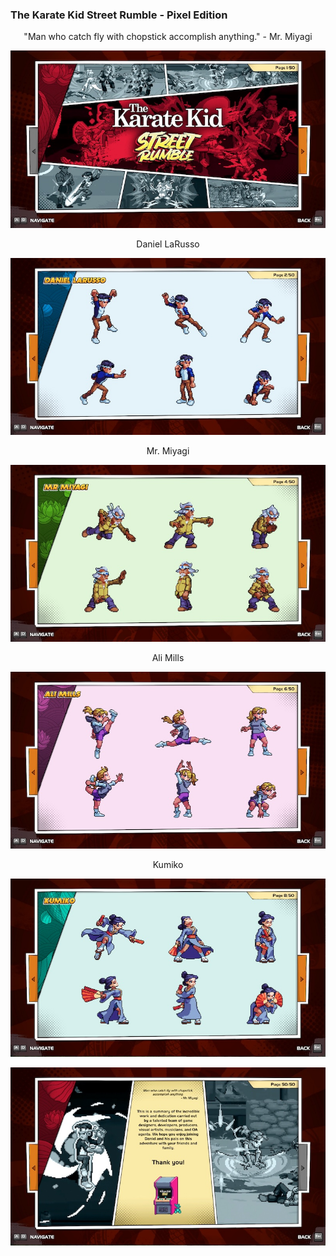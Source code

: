 ### The Karate Kid Street Rumble - Pixel Edition


<p style="text-align: center;">"Man who catch fly with chopstick accomplish anything." - Mr. Miyagi</p>

![Karate Kid Street Rumble](/assets/images/prj_karate_kid/Karate_Kid_001.jpg)

<p style="text-align: center;">Daniel LaRusso</p>

![Karate Kid Street Rumble](/assets/images/prj_karate_kid/Karate_Kid_002.jpg)

<p style="text-align: center;">Mr. Miyagi</p>

![Karate Kid Street Rumble](/assets/images/prj_karate_kid/Karate_Kid_003.jpg)

<p style="text-align: center;">Ali Mills</p>

![Karate Kid Street Rumble](/assets/images/prj_karate_kid/Karate_Kid_004.jpg)

<p style="text-align: center;">Kumiko</p>

![Karate Kid Street Rumble](/assets/images/prj_karate_kid/Karate_Kid_005.jpg)


![Karate Kid Street Rumble](/assets/images/prj_karate_kid/Karate_Kid_006.jpg)
